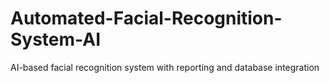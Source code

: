 # Automated-Facial-Recognition-System-AI
AI-based facial recognition system with reporting and database integration
